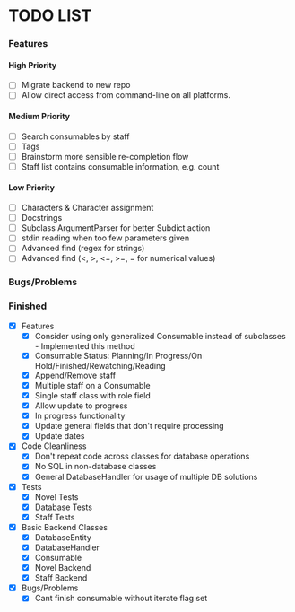 # TODO LIST
### Features
#### High Priority
- [ ] Migrate backend to new repo
- [ ] Allow direct access from command-line on all platforms.
#### Medium Priority
- [ ] Search consumables by staff
- [ ] Tags
- [ ] Brainstorm more sensible re-completion flow
- [ ] Staff list contains consumable information, e.g. count
#### Low Priority
- [ ] Characters & Character assignment
- [ ] Docstrings
- [ ] Subclass ArgumentParser for better Subdict action
- [ ] stdin reading when too few parameters given
- [ ] Advanced find (regex for strings)
- [ ] Advanced find (<, >, <=, >=, = for numerical values)
### Bugs/Problems

### Finished
- [x] Features
    - [x] Consider using only generalized Consumable instead of subclasses - Implemented this method
    - [x] Consumable Status: Planning/In Progress/On Hold/Finished/Rewatching/Reading
    - [x] Append/Remove staff
    - [x] Multiple staff on a Consumable
    - [x] Single staff class with role field
    - [x] Allow update to progress
    - [x] In progress functionality
    - [x] Update general fields that don't require processing
    - [x] Update dates
- [x] Code Cleanliness
    - [x] Don't repeat code across classes for database operations
    - [x] No SQL in non-database classes
    - [x] General DatabaseHandler for usage of multiple DB solutions
- [x] Tests
    - [x] Novel Tests
    - [x] Database Tests
    - [x] Staff Tests
- [x] Basic Backend Classes
    - [x] DatabaseEntity
    - [x] DatabaseHandler
    - [x] Consumable
    - [x] Novel Backend
    - [x] Staff Backend
- [x] Bugs/Problems
    - [x] Cant finish consumable without iterate flag set